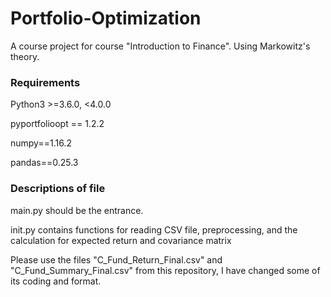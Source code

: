 # Portfolio-Optimization
A course project for course "Introduction to Finance". Using  Markowitz's theory.

### Requirements

Python3 >=3.6.0, <4.0.0

pyportfolioopt == 1.2.2

numpy==1.16.2

pandas==0.25.3

### Descriptions of file
main.py should be the entrance.

init.py contains functions for reading CSV file, preprocessing,
and the calculation for expected return and covariance matrix

Please use the files "C_Fund_Return_Final.csv" and "C_Fund_Summary_Final.csv" from this repository, I have changed some of its coding and format.
